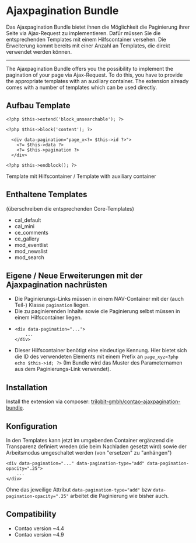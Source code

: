 Ajaxpagination Bundle
=====================

Das Ajaxpagination Bundle bietet ihnen die Möglichkeit die Paginierung ihrer Seite via Ajax-Request zu implementieren. Dafür müssen Sie die entsprechenden Templates mit einem Hilfscontainer versehen. Die Erweiterung kommt bereits mit einer Anzahl an Templates, die direkt verwendet werden können. 

---

The Ajaxpagination Bundle offers you the possibility to implement the pagination of your page via Ajax-Request. To do this, you have to provide the appropriate templates with an auxiliary container. The extension already comes with a number of templates which can be used directly.


Aufbau Template
---------------
```
<?php $this->extend('block_unsearchable'); ?>

<?php $this->block('content'); ?>

  <div data-pagination="page_x<?= $this->id ?>">
    <?= $this->data ?>
    <?= $this->pagination ?>
  </div>

<?php $this->endblock(); ?>
```
Template mit Hilfscontainer / Template with auxiliary container

Enthaltene Templates
--------------------
(überschreiben die entsprechenden Core-Templates)
- cal_default
- cal_mini
- ce_comments
- ce_gallery
- mod_eventlist
- mod_newslist
- mod_search

Eigene / Neue Erweiterungen mit der Ajaxpagination nachrüsten
-------------------------------------------------------------
- Die Paginierungs-Links müssen in einem NAV-Container mit der (auch Teil-) Klasse `pagination` liegen.
- Die zu paginierenden Inhalte sowie die Paginierung selbst müssen in einem Hilfscontainer liegen. 
- ```
  <div data-pagination="...">
      ...
  </div>
  ```
- Dieser Hilfscontainer benötigt eine eindeutige Kennung. Hier bietet sich die ID des verwendeten Elements mit einem Prefix an `page_xyz<?php echo $this->id; ?>` (Im Bundle wird das Muster des Parameternamen aus dem Paginierungs-Link verwendet).


Installation
------------
Install the extension via composer: [trilobit-gmbh/contao-ajaxpagination-bundle](https://packagist.org/packages/trilobit-gmbh/contao-ajaxpagination-bundle).


Konfiguration
-------------

In den Templates kann jetzt im umgebenden Container ergänzend die Transparenz definiert wreden (die beim Nachladen gesetzt wird) sowie der Arbeitsmodus umgeschaltet werden (von "ersetzen" zu "anhängen")

```
<div data-pagination="..." data-pagination-type="add" data-pagination-opacity=".25">
    ...
</div>
```
Ohne das jeweilige Attribut `data-pagination-type="add"` bzw `data-pagination-opacity=".25"` arbeitet die Paginierung wie bisher auch.

Compatibility
-------------

- Contao version ~4.4
- Contao version ~4.9